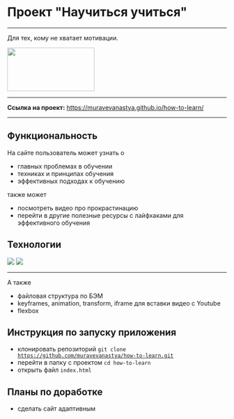 # Проект "Научиться учиться"

---

Для тех, кому не хватает мотивации.

<div align-self = "center">
  <img width="200" height="100" src="https://media.giphy.com/media/xTiTnvi6UtRmRmhP44/giphy.gif"/>
</div>

---

__Ссылка на проект:__ https://muravevanastya.github.io/how-to-learn/

---

## Функциональность
На сайте пользователь может узнать о
* главных проблемах в обучении
* техниках и принципах обучения
* эффективных подходах к обучению

также может

* посмотреть видео про прокрастинацию
* перейти в другие полезные ресурсы с лайфхаками для эффективного обучения

## Технологии
<div>
    <img src="https://img.shields.io/badge/HTML5-red?style=for-the-badge&logo=HTML5&logoColor=white"/>
    <img src="https://img.shields.io/badge/CSS3-teal?style=for-the-badge&logo=CSS3&logoColor=white"/>
</div>

---

А также

* файловая структура по БЭМ
* keyframes, animation, transform, iframe для вставки видео с Youtube
* flexbox

## Инструкция по запуску приложения
* клонировать репозиторий <code>git clone https://github.com/muravevanastya/how-to-learn.git</code>
* перейти в папку с проектом <code>cd how-to-learn</code>
* открыть файл <code>index.html</code>

## Планы по доработке
* сделать сайт адаптивным
